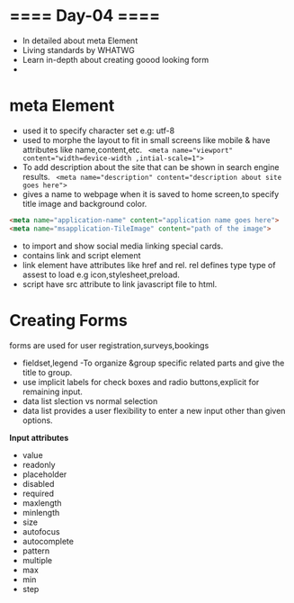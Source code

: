 # ==== Day-04 ====

* In detailed about meta Element
* Living standards by WHATWG
* Learn in-depth about creating goood looking form
* 
# meta Element
* used it to specify character set e.g: utf-8
* used to morphe the layout to fit in small screens like mobile & have attributes like name,content,etc.
` <meta name="viewport" content="width=device-width ,intial-scale=1">`
* To add description about the site that can be shown in search engine results.
` <meta name="description" content="description about site goes here">`
* gives a name to webpage when it is saved to home screen,to specify title image and background color.  

```HTML
<meta name="application-name" content="application name goes here">
<meta name="msapplication-TileImage" content="path of the image">  
```  

* to import and show social media linking special cards.
* contains link and script element
* link element have attributes like href and rel. rel defines type type of assest to load e.g icon,stylesheet,preload.
* script have src attribute to link javascript file to html.

# Creating Forms
forms are used for user registration,surveys,bookings
* fieldset,legend -To organize &group  specific related parts and give the title to group.
* use implicit labels for check boxes and radio buttons,explicit for remaining input.
* data list slection vs normal selection
* data list provides a user flexibility to enter a new input other than given options.  

**Input attributes**
* value
* readonly
* placeholder
* disabled
* required
* maxlength
* minlength
* size
* autofocus
* autocomplete
* pattern
* multiple
* max
* min
* step
